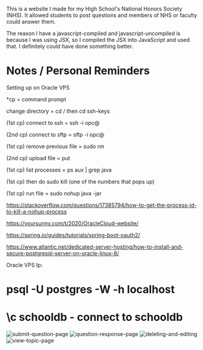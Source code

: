 This is a website I made for my High School's National Honors Society (NHS). It allowed students to post questions and members of NHS or faculty could answer them.

The reason I have a javascript-compiled and javascript-uncompiled is because I was using JSX, so I compiled the JSX into JavaScript and used that. I definitely could have done something better.

# Notes / Personal Reminders

Setting up on Oracle VPS

*cp = command prompt

change directory = cd / then cd ssh-keys

(1st cp) connect to ssh =  ssh -i <key-file> opc@<ip>

(2nd cp) connect to sftp =  sftp -i <key-file> opc@<ip>

(1st cp) remove previous file = sudo rm <file name>

(2nd cp) upload file = put <jar file>

(1st cp) list processes = ps aux | grep java

(1st cp) then do sudo kill <id> (one of the numbers that pops up)

(1st cp) run file = sudo nohup java -jar <jar file>

https://stackoverflow.com/questions/17385794/how-to-get-the-process-id-to-kill-a-nohup-process

https://yoursunny.com/t/2020/OracleCloud-website/

https://spring.io/guides/tutorials/spring-boot-oauth2/

https://www.atlantic.net/dedicated-server-hosting/how-to-install-and-secure-postgresql-server-on-oracle-linux-8/

Oracle VPS Ip: <IP>

# psql -U postgres -W  -h localhost
# \c schooldb - connect to schooldb

![submit-question-page](https://github.com/user-attachments/assets/221a2f12-300c-4554-8b69-b854b0ec06e7)
![question-response-page](https://github.com/user-attachments/assets/0ecfaf92-2bb6-4db1-af2f-e53dcc1a117f)
![deleting-and-editing](https://github.com/user-attachments/assets/bb84899d-2440-489d-ad0a-dfbf4998af04)
![view-topic-page](https://github.com/user-attachments/assets/1a220edc-65f4-4e0f-b3ca-2af915a9bab7)
